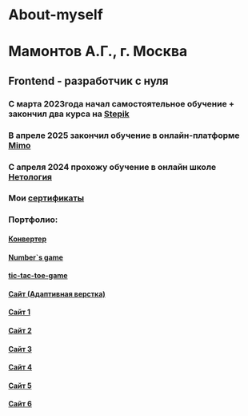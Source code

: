 # About-myself
# Мамонтов А.Г.,  г. Москва
## Frontend - разработчик с нуля


### С марта 2023года начал самостоятельное обучение + закончил два курса на [Stepik](https://stepik.org)
### В апреле 2025 закончил обучение в онлайн-платформе [Mimo](https://mimo.org/)
### С апреля 2024 прохожу обучение в онлайн школе [Нетология](https://netology.ru/)
### Мои [сертификаты](https://disk.yandex.ru/d/4_G_aueLMYEu9A)

### Портфолио:
#### [Конвертер](https://aleksandr861.github.io/Milk/)
#### [Number`s game](https://aleksandr861.github.io/Number-s-game/)
#### [tic-tac-toe-game](https://aleksandr861.github.io/tic-tac-toe-game/)
#### [Сайт (Адаптивная верстка)](https://aleksandr861.github.io/mq-diplom/)
#### [Сайт 1](https://aleksandr861.github.io/site_1_portfolio/)
#### [Сайт 2](https://aleksandr861.github.io/site_2_portfolio/)
#### [Сайт 3](https://aleksandr861.github.io/site_3_portfolio/)
#### [Сайт 4](https://aleksandr861.github.io/site_4_portfolio/)
#### [Сайт 5](https://aleksandr861.github.io/site_5_portfolio/)
#### [Сайт 6](https://aleksandr861.github.io/site_6_portfolio/)
